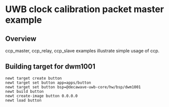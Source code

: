 # UWB clock calibration packet master example

## Overview
ccp_master, ccp_relay, ccp_slave examples illustrate simple usage of ccp.

## Building target for dwm1001

```no-highlight
newt target create button
newt target set button app=apps/button
newt target set button bsp=@decawave-uwb-core/hw/bsp/dwm1001
newt build button
newt create-image button 0.0.0.0
newt load button
```
